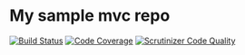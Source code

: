 My sample mvc repo
==================

[![Build Status](https://scrutinizer-ci.com/g/julianil/mvc/badges/build.png?b=main)](https://scrutinizer-ci.com/g/julianil/mvc/build-status/main) [![Code Coverage](https://scrutinizer-ci.com/g/julianil/mvc/badges/coverage.png?b=main)](https://scrutinizer-ci.com/g/julianil/mvc/?branch=main) [![Scrutinizer Code Quality](https://scrutinizer-ci.com/g/julianil/mvc/badges/quality-score.png?b=main)](https://scrutinizer-ci.com/g/julianil/mvc/?branch=main)
